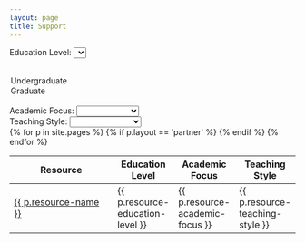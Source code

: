 ```yaml
---
layout: page
title: Support
---
```


Education Level: <select id="search-edulevel" name="edulevel">
  <option></option>
  <option>Undergraduate</option>
  <option>Graduate</option>
</select>
<br />
Academic Focus: <select id="search-academic" name="academic">
  <option></option>
  <option>Numerical</option>
  <option>Social Science</option>
</select>
<br />
Teaching Style: <select id="search-style" name="style">
  <option></option>
  <option>1 on 1 Consulting</option>
  <option>Weekly Meetings</option>
  <option>Workshops</option>
</select>
<br />
<table id="partner-table" class="table table-bordered" style="padding:0px; width:100%">
  <thead>
    <th data-dynatable-column="name" style="width:40%">Resource</th>
    <th data-dynatable-column="edulevel" style="width:20%">Education Level</th>
    <th data-dynatable-column="academic" style="width:20%">Academic Focus</th>
    <th data-dynatable-column="style">Teaching Style</th>
  </thead>
  {% for p in site.pages %}
    {% if p.layout == 'partner' %}
      <tr>
        <td class="resource-name">
          <a target="_blank" href="/datamap{{ p.url }}">{{ p.resource-name }}</a>
        </td>
        <td class="resource-education-level">{{ p.resource-education-level }}</td>
        <td class="resource-academic-focus">{{ p.resource-academic-focus }}</td>
        <td class="resource-teaching-style">{{ p.resource-teaching-style }}</td>
      </tr>
    {% endif %}
  {% endfor %}
</table>



<link rel="stylesheet" href="https://cdnjs.cloudflare.com/ajax/libs/Dynatable/0.3.1/jquery.dynatable.min.css">
<script src="https://cdnjs.cloudflare.com/ajax/libs/Dynatable/0.3.1/jquery.dynatable.min.js"></script>

<script>
$('#partner-table').bind('dynatable:init', function(e, dynatable) {
    dynatable.queries.functions['max-price'] = function(record, queryValue) {
      return parseFloat(record.price.replace(/,/,'')) <= parseFloat(queryValue);
    };
  }).dynatable({
    inputs: {
      // paginationClass: 'pagination',
      // paginationActiveClass: 'active',
      // paginationDisabledClass: 'disabled'
      queries: $('#search-edulevel, #search-academic, #search-style')
    },
    features: {
      paginate: false,
      recordCount: false,
      search: false
    }
});
</script>